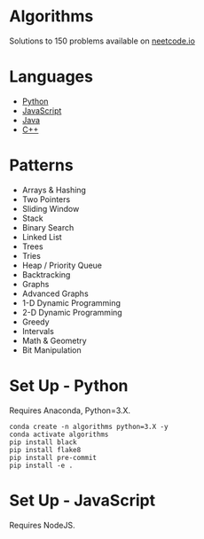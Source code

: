 # Algorithms

Solutions to 150 problems available on [neetcode.io](https://neetcode.io)

# Languages

- [Python](https://github.com/kyuhur2/algorithms/tree/main/Python/)
- [JavaScript](https://github.com/kyuhur2/algorithms/tree/main/JavaScript/)
- [Java](https://github.com/kyuhur2/algorithms/tree/main/Java/)
- [C++](https://github.com/kyuhur2/algorithms/tree/main/C++/)

# Patterns

- Arrays & Hashing
- Two Pointers
- Sliding Window
- Stack
- Binary Search
- Linked List
- Trees
- Tries
- Heap / Priority Queue
- Backtracking
- Graphs
- Advanced Graphs
- 1-D Dynamic Programming
- 2-D Dynamic Programming
- Greedy
- Intervals
- Math & Geometry
- Bit Manipulation

# Set Up - Python

Requires Anaconda, Python=3.X.

    conda create -n algorithms python=3.X -y
    conda activate algorithms
    pip install black
    pip install flake8
    pip install pre-commit
    pip install -e .

# Set Up - JavaScript

Requires NodeJS.

